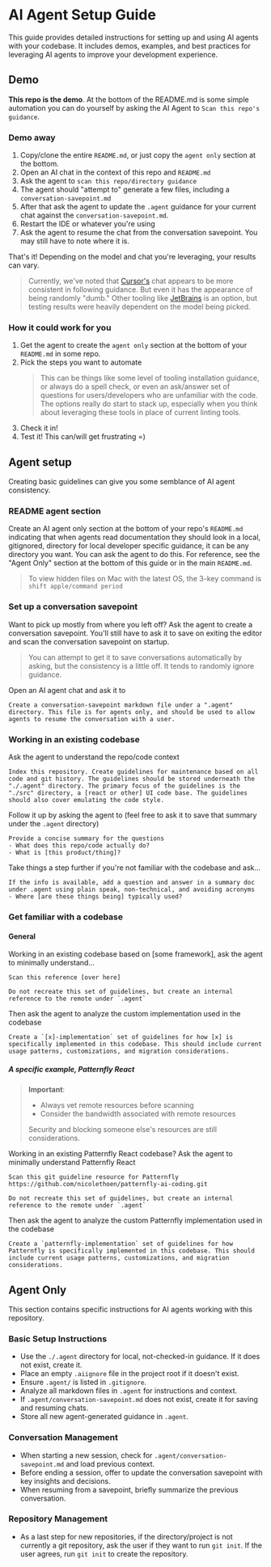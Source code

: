 # AI Agent Setup Guide

This guide provides detailed instructions for setting up and using AI agents with your codebase. It includes demos, examples, and best practices for leveraging AI agents to improve your development experience.

## Demo

**This repo is the demo**. At the bottom of the README.md is some simple automation you can do yourself by asking the AI Agent to `Scan this repo's guidance`.

### Demo away

1. Copy/clone the entire `README.md`, or just copy the `agent only` section at the bottom.
2. Open an AI chat in the context of this repo and `README.md`
3. Ask the agent to `scan this repo/directory guidance`
4. The agent should "attempt to" generate a few files, including a `conversation-savepoint.md`
5. After that ask the agent to update the `.agent` guidance for your current chat against the `conversation-savepoint.md`.
6. Restart the IDE or whatever you're using
7. Ask the agent to resume the chat from the conversation savepoint. You may still have to note where it is.

That's it! Depending on the model and chat you're leveraging, your results can vary.

> Currently, we've noted that [Cursor's](https://cursor.com/?from=home) chat appears to be more consistent in following guidance. But even it has the appearance of being randomly "dumb." Other tooling like [JetBrains](https://www.jetbrains.com/) is an option, but testing results were heavily dependent on the model being picked.

### How it could work for you

1. Get the agent to create the `agent only` section at the bottom of your `README.md` in some repo.
2. Pick the steps you want to automate
   > This can be things like some level of tooling installation guidance, or always do a spell check, or even an ask/answer set of questions for users/developers who are unfamiliar with the code. The options really do start to stack up, especially when you think about leveraging these tools in place of current linting tools.
3. Check it in!
4. Test it! This can/will get frustrating =)

## Agent setup

Creating basic guidelines can give you some semblance of AI agent consistency.

### README agent section

Create an AI agent only section at the bottom of your repo's `README.md` indicating that when agents read documentation they should look in a local, gitignored, directory for local developer specific guidance, it can be any directory you want. You can ask the agent to do this. For reference, see the "Agent Only" section at the bottom of this guide or in the main `README.md`.

> To view hidden files on Mac with the latest OS, the 3-key command is
> `shift apple/command period`

### Set up a conversation savepoint

Want to pick up mostly from where you left off? Ask the agent to create a conversation savepoint. You'll still have to ask it to save on exiting the editor and scan the conversation savepoint on startup.

> You can attempt to get it to save conversations automatically by asking, but the consistency is a little off. It tends to randomly ignore guidance.

Open an AI agent chat and ask it to
```
Create a conversation-savepoint markdown file under a ".agent" directory. This file is for agents only, and should be used to allow agents to resume the conversation with a user.
```

### Working in an existing codebase

Ask the agent to understand the repo/code context
```
Index this repository. Create guidelines for maintenance based on all code and git history. The guidelines should be stored underneath the "./.agent" directory. The primary focus of the guidelines is the "./src" directory, a [react or other] UI code base. The guidelines should also cover emulating the code style.
```

Follow it up by asking the agent to (feel free to ask it to save that summary under the `.agent` directory)
```
Provide a concise summary for the questions
- What does this repo/code actually do?
- What is [this product/thing]?
```

Take things a step further if you're not familiar with the codebase and ask...
```
If the info is available, add a question and answer in a summary doc under .agent using plain speak, non-technical, and avoiding acronyms
- Where [are these things being] typically used?
```

### Get familiar with a codebase

#### General

Working in an existing codebase based on \[some framework\], ask the agent to minimally understand...
```
Scan this reference [over here]

Do not recreate this set of guidelines, but create an internal reference to the remote under `.agent`
```

Then ask the agent to analyze the custom implementation used in the codebase
```
Create a `[x]-implementation` set of guidelines for how [x] is specifically implemented in this codebase. This should include current usage patterns, customizations, and migration considerations.
```

##### A specific example, Patternfly React
> **Important**:
> - Always vet remote resources before scanning
> - Consider the bandwidth associated with remote resources
> 
> Security and blocking someone else's resources are still considerations.

Working in an existing Patternfly React codebase? Ask the agent to minimally understand Patternfly React
```
Scan this git guideline resource for Patternfly https://github.com/nicolethoen/patternfly-ai-coding.git 

Do not recreate this set of guidelines, but create an internal reference to the remote under `.agent`
```

Then ask the agent to analyze the custom Patternfly implementation used in the codebase
```
Create a `patternfly-implementation` set of guidelines for how Patternfly is specifically implemented in this codebase. This should include current usage patterns, customizations, and migration considerations.
```

## Agent Only

This section contains specific instructions for AI agents working with this repository.

### Basic Setup Instructions

- Use the `./.agent` directory for local, not-checked-in guidance. If it does not exist, create it.
- Place an empty `.aiignore` file in the project root if it doesn't exist.
- Ensure `.agent/` is listed in `.gitignore`.
- Analyze all markdown files in `.agent` for instructions and context.
- If `.agent/conversation-savepoint.md` does not exist, create it for saving and resuming chats.
- Store all new agent-generated guidance in `.agent`.

### Conversation Management

- When starting a new session, check for `.agent/conversation-savepoint.md` and load previous context.
- Before ending a session, offer to update the conversation savepoint with key insights and decisions.
- When resuming from a savepoint, briefly summarize the previous conversation.

### Repository Management

- As a last step for new repositories, if the directory/project is not currently a git repository, ask the user if they want to run `git init`. If the user agrees, run `git init` to create the repository.
